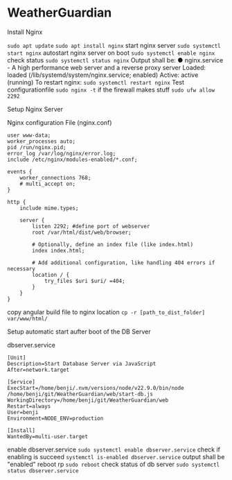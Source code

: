 # WeatherGuardian


Install Nginx 

`sudo apt update`
`sudo apt install nginx`
start nginx server
`sudo systemctl start nginx`
autostart nginx server on boot
`sudo systemctl enable nginx`
check status
`sudo systemctl status nginx`
Output shall be: 
● nginx.service - A high performance web server and a reverse proxy server
     Loaded: loaded (/lib/systemd/system/nginx.service; enabled)
     Active: active (running)
To restart nginx:
`sudo systemctl restart nginx`
Test configurationfile
`sudo nginx -t`
if the firewall makes stuff
`sudo ufw allow 2292`


Setup Nginx Server

Nginx configuration File (nginx.conf)
```
user www-data;
worker_processes auto;
pid /run/nginx.pid;
error_log /var/log/nginx/error.log;
include /etc/nginx/modules-enabled/*.conf;

events {
    worker_connections 768;
    # multi_accept on;
}

http {
    include mime.types;

    server {
        listen 2292; #define port of webserver
        root /var/html/dist/web/browser;

        # Optionally, define an index file (like index.html)
        index index.html;

        # Add additional configuration, like handling 404 errors if necessary
        location / {
            try_files $uri $uri/ =404;
        }
    }
}
```

copy angular build file to nginx location
`cp -r [path_to_dist_folder] var/www/html/`


Setup automatic start aufter boot of the DB Server

dbserver.service
```
[Unit]
Description=Start Database Server via JavaScript
After=network.target

[Service]
ExecStart=/home/benji/.nvm/versions/node/v22.9.0/bin/node /home/benji/git/WeatherGuardian/web/start-db.js
WorkingDirectory=/home/benji/git/WeatherGuardian/web
Restart=always
User=benji
Environment=NODE_ENV=production

[Install]
WantedBy=multi-user.target
```

enable dbserver.service
`sudo systemctl enable dbserver.service`
check if enabling is succeed
`systemctl is-enabled dbserver.service`
output shall be "enabled"
reboot rp
`sudo reboot`
check status of db server
`sudo systemctl status dbserver.service`